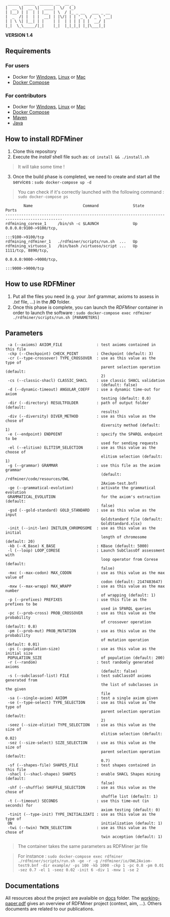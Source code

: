 <!--![](RDFMiner/docs/banner.png)-->
     _____  _____  ______ __  __ _                 
    |  __ \|  __ \|  ____|  \/  (_)                
    | |__) | |  | | |__  | \  / |_ _ __   ___ _ __ 
    |  _  /| |  | |  __| | |\/| | | '_ \ / _ \ '__|
    | | \ \| |__| | |    | |  | | | | | |  __/ |   
    |_|  \_\_____/|_|    |_|  |_|_|_| |_|\___|_|   
                                                
**VERSION 1.4**                               

## Requirements

### For users 

- Docker for [Windows](https://docs.docker.com/docker-for-windows/install/), [Linux](https://docs.docker.com/engine/install/) or [Mac](https://docs.docker.com/docker-for-mac/install)
- [Docker Compose](https://docs.docker.com/compose/install) 

### For contributors

- Docker for [Windows](https://docs.docker.com/docker-for-windows/install/), [Linux](https://docs.docker.com/engine/install/) or [Mac](https://docs.docker.com/docker-for-mac/install)
- [Docker Compose](https://docs.docker.com/compose/install) 
- [Maven](https://maven.apache.org/download.cgi)
- [Java](https://www.java.com/fr/download/)

## How to install RDFMiner

1. Clone this repository
2. Execute the *install* shell file such as: ```cd install && ./install.sh```
> It will take some time !
3. Once the build phase is completed, we need to create and start all the services : ```sudo docker-compose up -d```

> You can check if it's correctly launched with the following command : ```sudo docker-compose ps```
```
        Name                      Command               State                Ports             
-----------------------------------------------------------------------------------------------
rdfmining_corese_1     /bin/sh -c $LAUNCH               Up      0.0.0.0:9100->9100/tcp,
                                                                :::9100->9100/tcp                      
rdfmining_rdfminer_1   ./rdfminer/scripts/run.sh  ...   Up                                     
rdfmining_virtuoso_1   /bin/bash /virtuoso/script ...   Up      1111/tcp, 8890/tcp, 
                                                                0.0.0.0:9000->9000/tcp,
                                                                :::9000->9000/tcp
```

## How to use RDFMiner

1. Put all the files you need (e.g. your .bnf grammar, axioms to assess in *.txt* file, ...) in the **/IO** folder.
2. Once this phase is complete, you can launch the *RDFMiner* container in order to launch the software : ```sudo docker-compose exec rdfminer ./rdfminer/scripts/run.sh [PARAMETERS]```

## Parameters

```
 -a (--axioms) AXIOM_FILE               : test axioms contained in this file
 -ckp (--Checkpoint) CHECK_POINT        : Checkpoint (default: 3)
 -cr (--type-crossover) TYPE_CROSSOVER  : use as this value as the type of
                                          parent selection operation (default:
                                          2)
 -cs (--classic-shacl) CLASSIC_SHACL    : use classic SHACL validation
                                          (default: false)
 -d (--dynamic-timeout) ANGULAR_COEFF   : use a dynamic time-out for axiom
                                          testing (default: 0.0)
 -dir (--directory) RESULTFOLDER        : path of output folder (default:
                                          results)
 -div (--diversity) DIVER_METHOD        : use as this value as the chose of
                                          diversity method (default: 1)
 -e (--endpoint) ENDPOINT               : specify the SPARQL endpoint to be
                                          used for sending requests
 -el (--elitism) ELITISM_SELECTION      : use as this value as the choose of
                                          elitism selection (default: 1)
 -g (--grammar) GRAMMAR                 : use this file as the axiom grammar
                                          (default: /rdfminer/code/resources/OWL
                                          2Axiom-test.bnf)
 -ge (--grammatical-evolution)          : activate the grammatical evolution
 GRAMMATICAL_EVOLUTION                    for the axiom's extraction (default:
                                          false)
 -gsd (--gold-standard) GOLD_STANDARD   : use as this value as the input
                                          Goldstandard file (default:
                                          GoldStandard.xlsx)
 -init (--init-len) INITLEN_CHROMOSOME  : use as this value as the initial
                                          length of chromosome (default: 20)
 -kb (--K_Base) K_BASE                  : KBase (default: 5000)
 -l (--loop) LOOP_CORESE                : Launch SubClassOf assessment with
                                          loop operator from Corese (default:
                                          false)
 -mxc (--max-codon) MAX_CODON           : use as this value as the max value of
                                          codon (default: 2147483647)
 -mxw (--max-wrapp) MAX_WRAPP           : use as this value as the max number
                                          of wrapping (default: 1)
 -p (--prefixes) PREFIXES               : use this file as the prefixes to be
                                          used in SPARQL queries
 -pc (--prob-cross) PROB_CROSSOVER      : use as this value as the probability
                                          of crossover operation (default: 0.8)
 -pm (--prob-mut) PROB_MUTATION         : use as this value as the probability
                                          of mutation operation (default: 0.01)
 -ps (--population-size)                : use as this value as the initial size
 POPULATION_SIZE                          of population (default: 200)
 -r (--random)                          : test randomly generated axioms
                                          (default: false)
 -s (--subclassof-list) FILE            : test subClassOf axioms generated from
                                          the list of subclasses in the given
                                          file
 -sa (--single-axiom) AXIOM             : test a single axiom given
 -se (--type-select) TYPE_SELECTION     : use as this value as the type of
                                          parent selection operation (default:
                                          2)
 -seez (--size-elitie) TYPE_SELECTION   : use as this value as the size of
                                          elitism selection (default: 0.02)
 -sez (--size-select) SIZE_SELECTION    : use as this value as the size of
                                          parent selection operation (default:
                                          0.7)
 -sf (--shapes-file) SHAPES_FILE        : test shapes contained in this file
 -shacl (--shacl-shapes) SHAPES         : enable SHACL Shapes mining (default:
                                          false)
 -shf (--shuffle) SHUFFLE_SELECTION     : use as this value as the chose of
                                          shuffle list (default: 1)
 -t (--timeout) SECONDS                 : use this time-out (in seconds) for
                                          axiom testing (default: 0)
 -tinit (--type-init) TYPE_INITIALIZATI : use as this value as the type of
 ON                                       initialization (default: 1)
 -twi (--twin) TWIN_SELECTION           : use as this value as the chose of
                                          twin acception (default: 1)
```
> The container takes the same parameters as RDFMiner jar file

> For instance : ```sudo docker-compose exec rdfminer ./rdfminer/scripts/run.sh -ge -r -g /rdfminer/io/OWL2Axiom-test9.bnf -dir example/ -ps 100 -kb 1000 -ckp 1 -pc 0.8 -pm 0.01 -sez 0.7 -el 1 -seez 0.02 -init 6 -div 1 -mxw 1 -se 2```

## Documentations

All resources about the project are avalaible on [docs](https://github.com/RemiFELIN/RDFMining/tree/main/docs) folder. The [working-paper.pdf](https://github.com/RemiFELIN/RDFMining/tree/main/docs/working-paper.pdf) gives an overview of RDFMiner project (context, aim, ...). Others documents are related to our publications. 
